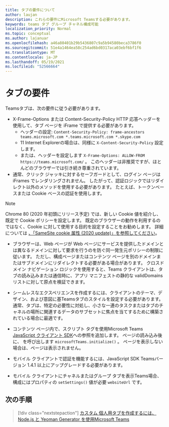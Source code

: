 ```yaml
---
title: タブの要件について
author: laujan
description: これらの要件にMicrosoft Teamsする必要があります。
keywords: teams タブ グループ チャネル構成可能
localization_priority: Normal
ms.topic: conceptual
ms.author: lajanuar
ms.openlocfilehash: a46a80401b29b5436807c9a5b94580beca3786f0
ms.sourcegitcommit: 51e4a1464ea58c254ad6bd0317aca03ebf6bf1f6
ms.translationtype: MT
ms.contentlocale: ja-JP
ms.lasthandoff: 05/19/2021
ms.locfileid: "52566664"
---
```

# <a name="tab-requirements"></a>タブの要件

Teamsタブは、次の要件に従う必要があります。

* X-Frame-Options または Content-Security-Policy HTTP 応答ヘッダーを使用して、タブ ページを iFrame で提供する必要があります。
  * ヘッダーの設定: `Content-Security-Policy: frame-ancestors teams.microsoft.com *.teams.microsoft.com *.skype.com`
  * 11 Internet Explorerの場合は、同様に `X-Content-Security-Policy` 設定します。
  * または、ヘッダーを設定します `X-Frame-Options: ALLOW-FROM https://teams.microsoft.com/` 。 このヘッダーは非推奨ですが、ほとんどのブラウザーでは引き続き尊重されています。
* 通常、クリック ジャッキに対するセーフガードとして、ログイン ページは iFrames でレンダリングされません。 したがって、認証ロジックではリダイレクト以外のメソッドを使用する必要があります。 たとえば、トークンベースまたは Cookie ベースの認証を使用します。

> [!NOTE]
> Chrome 80 (2020 年初頭にリリース予定) では、新しい Cookie 値を紹介し、既定で Cookie ポリシーを設定します。 既定のブラウザーの動作を利用するのではなく、Cookie に対して使用する目的を設定することをお勧めします。 詳細については [、「SameSite cookie 属性 (2020 update)」を参照してください](../../resources/samesite-cookie-update.md)。

* ブラウザーは、Web ページが Web ページにサービスを提供したドメインとは異なるドメインに対して要求を行うのを防ぐ同一発生元ポリシーの制限に従います。 ただし、構成ページまたはコンテンツ ページを別のドメインまたはサブドメインにリダイレクトする必要がある場合があります。 クロスドメイン ナビゲーション ロジックを使用すると、Teams クライアントは、タブの読み込みまたは通信時に、アプリ マニフェストの静的な validDomains リストに対して原点を検証できます。

* シームレスなエクスペリエンスを作成するには、クライアントのテーマ、デザイン、および意図に基Teamsタブのスタイルを設定する必要があります。 通常、タブは、特定の必要性に対処し、小さな一連のタスクまたはタブのチャネルの場所に関連するデータのサブセットに焦点を当てするために構築されている場合に最適です。

* コンテンツ ページ内で、スクリプト タグを使用Microsoft Teams [JavaScript クライアント SDK](/javascript/api/overview/msteams-client)への参照を追加します。 ページの読み込み後に、 を呼び出します `microsoftTeams.initialize()` 。 ページを表示しない場合は、ページは表示されません。

* モバイル クライアントで認証を機能するには、JavaScript SDK Teamsバージョン 1.4.1 以上にアップグレードする必要があります。

* モバイル クライアントにチャネルまたはグループ タブを表示Teams場合、構成にはプロパティの `setSettings()` 値が必要 `websiteUrl` です。

## <a name="next-step"></a>次の手順

> [!div class="nextstepaction"]
> [カスタム 個人用タブを作成するには、Node.js と Yeoman Generator を使用Microsoft Teams](~/tabs/quickstarts/create-personal-tab-node-yeoman.md)